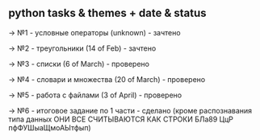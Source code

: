 ## python tasks & themes + date & status

-> №1  -  условные операторы (unknown)  -  зачтено

-> №2  -  треугольники (14 of Feb)  -  зачтено

-> №3  -  списки (6 of March)  -  проверено

-> №4  -  словари и множества (20 of March)  -  проверено

-> №5  -  работа с файлами (3 of April)  -  проверено

-> №6  -  итоговое задание по 1 части - сделано (кроме распознавания типа данных ОНИ ВСЕ СЧИТЫВАЮТСЯ КАК СТРОКИ БЛа89 ЦцР пфФУШыаЩмоАЫтфып)
